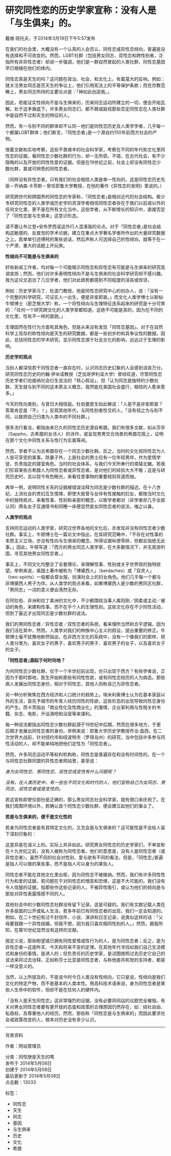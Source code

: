 # 研究同性恋的历史学家宣称：没有人是「与生俱来」的。

戴维‧班托夫，于2014年3月19日下午5:57发布

在我们的社会里，大概没有一个认真的人会否认，同性恋或异性恋倾向，普遍是没有选择和不可改变的。然而，LGBT社群（包括男女同志、双性恋和跨性别者，泛指所有非异性恋者）却进一步强调，他们是一群自然冒起的人类社群，同性恋基因早已根植在他们的体内。

同性恋真是天生的吗？这问题在政治、社会，和文化上，有着莫大的反响。例如：就关注男女同志是否天生的争议上，他们引用宪法上的平等保护条款；而在宗教范畴上，男女同志所持的主要论点是：「神如此创造我。」

因此，若能证实性倾向不是与生俱来的，历来同志运动所建立的一切，便会开始瓦解。处于这矛盾底下，许多男女同志们，都不屑或敌视那些否定同性恋在人类社群中是自然不过和天生的特征的人。

然而，有一与别不同的群体却不认同－他们是同性恋历史及人类学学者，几乎每一个都属LGBT群体；他们断言，「同性恋者｣是一个源自约150年前西方社会的产物。

借着文献和实地考察，这些不畏艰辛的社会科学家，考察在不同的年代和文化里同性恋的证据，看同性恋少数社群的行为，却一无所获。不错，在古代社会，有不少隐晦的以及开放的同性性爱的证据。但是在19世纪之前，社会上却没有同性恋少数社群，甚或可辨悉的同性恋者。

（同样没有异性恋者。只有我们的社会相信人类是单一性向的。这是同性恋历史先驱－乔纳森‧卡茨斯－曾任耶鲁大学教授，在他的著作《异性恋的发明》里说的。）

研究跨世代和跨国界的同性恋的专家称，「同性恋者｣是相对近代的社会结构。极少专研究同性恋的人类学或历史学的资深学者相信同性恋者存在于我们以前或以外的任何文化里，更不是在所有文化当中。这些学者，从不断增长的知识中，直接否定了「同性恋是与生俱来」这意识形态。

请不要让布兰登•安布罗西诺这外行人混淆我的论点。对于「同性恋者｣是社会结构这敏感的、反直觉的学术论据，建立在重点大学著名学者所作出的大量研究数据之上。若单单引述傅柯的某些说话，然后声称人可选择自己的性倾向，就等于在一个严肃、重大的话题上开玩笑。

**性倾向不可能是与生俱来的**

好些新闻工作者，均对每一个可能暗示同性恋和异性恋有可能是与生俱来的研究高调宣扬；然而，他们对许多表明性倾向不是与生俱来的社会科学研究却不感兴趣。我为这论文造访了几位学者，他们对此趋势都感到不同程度的沮丧或惊讶。

例如：历史学家马丁．杜波门教授，他是同性恋研究中心的创办人，说：「没有一个完整的科学研究，可证实人一出生，便是非挛即直。」而文化人类学博士以斯帖‧牛顿博士（密芝根大学）称，一个将性倾向与生理特征连系起来的研究是十分可笑的：「任何一个研究跨文化的人类学家都知道，这绝不可能是真的，因为在不同的文化里，性有不一样的面貌。」

生理固然在性行为方面有其角色，但是从来没有发现「同性恋基因」。对于在自然科学上现存的称性倾向是天生的研究数据，都是一些初步的和具争议性的数据。因此，总括同性恋的学术研究，显示同性恋源于社会文化的影响，远远过于生理的影响。

**历史学的观点**

当别人都深信若干同性恋者一直存在时，认识同志历史幻象的人会感到沮丧万分。研究同性恋历史的约翰‧伊米诺教授（芝加哥伊利诺大学）曾经叹道，尽管同性恋历史学者们也接纳社会衍生说法的「核心假设」，但「认为同志是独特的少数社群，天生就与别不同的这本质主义概念，竟然能在美国社会盛行，相信的人愈来愈多。」

今天的性向类别，与昔日大相径庭。杜伯曼医生如此解说：「人是不是非挛即直？答案肯定是『不』！」反观其他年代，与同性别者性交的人，「没有视之为与别不同，以致把自己归类为人类中的不同社群。」

很多流行看法，都指由来已久的同性恋历史源自希腊。我们有很多文献，如从莎孚（Sappho，古希腊的女诗人）的诗作，或呈现男男交合场景的希腊花瓶上，证明在那个文化中同性关系与性行为实属等闲。

然而，学者不认为古希腊存在一个同志少数社群。反之，当时的文化视同性恋为人人皆可享受的美事。除妻子外，上层社会的男士应有一位年轻男伴，作为爱情学徒，负责指定的寝室角色。当时的社会体系，与我们今天所奉行的南辕北辙。若我们形容某些古希腊人为同性恋者或异性恋者，是对他们的经验大大不敬；这是与研究历史时，忌以现今有色眼光，来看往昔事物的重要规则背道而驰。

再举一例，说明同性关系的证据被错误诠释为同志是少数社群的描述。在十八世纪，上流社会的贵妇互生情愫，即使大抵曾与女伴有性接触的妇女，都按当时文化中的独特观点，来看性事、性别和亲密的概念，以致学者都对（非学者却几乎全部认同）两名女子互通情书和同睡一床便显然是女同性恋者的说法，嗤之以鼻。

**人类学的观点**

支持同志运动的人类学家，研究过世界各地的文化后，亦发现并没有同性恋者少数社群。事实上，牛顿博士在一篇论文中指出，在其研究范畴中，「不存在对性事的本质主义立场，亦没有性向与生俱来的概念。所得证据纵使零碎，但都反指绝无此事。」因此，牛顿写道：「西方的男女同志人类学家，在大多数情况下，并无周游列国，寻觅其他男女同性恋者。」

事实上，不同文化均整合了全套理论，来理解性事、性别或关乎世界观的独特欲望。举例来说，美国土著中被称为「博黛西人」（berdaches）或「双灵人」（two-spirits）一般都会穿女服，扮演社会上的妇女角色。他们几乎每一个都与非博黛西人男子为伴。从人类学的观点来看，如果博黛西人是少数的男同志社群，「男同志」一词的意义便会荡然无存。

在阿拉伯、非洲和拉丁美洲的文化中，不少都围绕当事人属阳刚／阴柔或主动／被动的角色，来建构性事，而不在乎个人的生理性别。这些文化存在不少同性活动，但到了最近才出现同志是少数社群的说法。

我们的男同性恋者／异性恋者／双性恋者的系统，看来理所当然和合乎逻辑，因为我们活在其中，然而，人类学对我们的种族中心主义的假设，提出重要的修正。牛顿博士毫不犹豫地断然指出，在非西方文化的系统中，没有一个像我们的那样，把人类分类为，喜欢女子的男子，喜欢男子的男子、喜欢男子的女子，以及喜欢女子的女子。

**「同性恋者｣源起于何时何地？**

为何同性恋少数社群，仅于一个半世纪前出现，亦只出现于西方？有些学者说，正因为于那时那地，医生开始称那些有同性性欲，或有同性恋经历的人为病态。那些病人发展出同性恋身份，相对于同性恋，其他人则称自己为异性恋者。

另一种分析聚焦在西方经济和人口统计的趋势上。埃米利奥博士认为在基本家庭以外的生活，首先予城市的年青人经历同性的性欲，这些形态的出现导致同性恋身份的产生。而卡茨指出「商业性化及性商业化」的激增，企业家利用与性相关的书籍、杂志、电影，开设酒吧和浴室等来谋利。

每一种说法都指出同性恋少数社群起源于19世纪中后期，然而在很多地方，于更后期才发展出同性恋者的身份。举例来说：耶鲁大学历史学教授乔治‧昌西，在二次世界大战前，针对纽约市和纽波特市（罗得岛州）的研究，当中包括许多参与同性活动的人，却不能单纯地把他们定性为「同性恋者」。

然而，许多同志运动平等权利机构称，同性恋是普遍存在和没有时间性的。在一个与同性恋社群同盟的异性恋者网站里，甚至说：

_身为女同性恋、男同性恋、双性恋或变性有什么问题呢？_ 

_没有。在人类历史中，有一些在不同文化和时代的人，他们宣称自己为女同志、男同志、双性恋者或是变性的。_ 

若这宣称即使仅部份是正确的，那么男女同志社会科学家，就有借口来庆祝了。在我们周围环境以外，若确认首个同性恋少数社群，便会建立起他们的事业了。

**若是与生俱来的，便不是文化性的**

若身为同性恋者是有其特定文化的，又怎会是与生俱来的？这可能性是不会给人留下深刻印象的：

这差异是在语义上的。实际上并非如此。研究男女同性恋的历史学家们，不单宣称在十九世纪之前，没有人被称为同性恋者。他们的意思是，没有人是同性恋者（或异性恋者）。虽然不同的社会对性别、爱与欲有不同的看法，但是，「同性恋｣普遍是指人可以做的某些事，而不是指人可以身为的某些人。

同性恋者不能在其他文化里出柜，因为同性恋不被接纳。然而，我们有许多同性性行为和爱的证据，若问题在于对同性恋的憎恶和恐惧，这是不大可能的。我们没有令人信服的证据，指那些作这些记录的人，不被异性吸引，或认为他们的倾向是与那些对异性表露情感不同的人。

其他社会中的少数同性恋社群没有留下记录。这是可疑的。我们有文献记载人类在许多层面的公开或私人生活，若多年前已有同性恋者的出现，我们一定会知道的。例如，在二十世纪有过千封信件、小说、演讲和日志记录，说类似这样的话：「父母要我跟一个异性结婚，但我不想，因为我只喜欢相同性别的人。」然而，据我所知，在第10世纪显然没有这样的文献。

按定义说，那些盼望或已拥有同性爱情或性行为的人，是为同性恋者；反之，是为异性恋者—这是昨天、今天和将来不变的定律。在其他年代寻找如我们自己生活模式和身份的事情，是诱人的；但负责任的历史学家，是试图按照过去历史它自己的说法来将过去诠释。正如称莎士比亚是同性恋者，与称他是共和党的支持者，都是一样没意义的。

当然，以上所提及的，不是说今时今日人类没有性倾向，它只是说，性倾向是我们文化的特定产物，而不是基本的人类本性。用高科技术语来说，身为同性恋者是某些人生命中的软件，但却不是在任何人的硬件内。

「没有人是天生同性恋」这非常强烈的证据，没有必要将同运的议题完全摧毁。有关对男女同性恋者要有更开放的态度和政策的合理原因仍然存在，如：结社自由、私隐权，及尊重他人的经历。然而，那些称「同性恋是与生俱来的」而因此要求社会或政策改变的人，根本对历史没有多少认识。

---

背景资料

作者：网站管理员

分类：同性戀是天生的嗎  
发布于 2014年5月08日  
创建于 2014年5月08日  
最后更新于 2014年5月08日  
点击数：13033  

标签：  
- 同性恋  
- 天生  
- 同志  
- 基因  
- 与生俱来  
- 历史  
- 文化  
- 希腊  